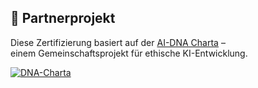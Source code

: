 ## 🤝 Partnerprojekt  
Diese Zertifizierung basiert auf der [AI-DNA Charta](https://github.com/TerisC/AI-DNA-Charta) –  
einem Gemeinschaftsprojekt für ethische KI-Entwicklung.  

[![DNA-Charta](https://img.shields.io/badge/Powered_By-AI_DNA_Charta-2563eb)](https://github.com/TerisC/AI-DNA-Charta)
